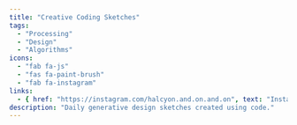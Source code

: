 ```yaml
---
title: "Creative Coding Sketches"
tags:
  - "Processing"
  - "Design"
  - "Algorithms"
icons:
  - "fab fa-js"
  - "fas fa-paint-brush"
  - "fab fa-instagram"
links:
  - { href: "https://instagram.com/halcyon.and.on.and.on", text: "Instagram" }
description: "Daily generative design sketches created using code."
---
```

